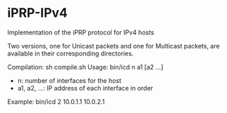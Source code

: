 # iPRP-IPv4
Implementation of the iPRP protocol for IPv4 hosts

Two versions, one for Unicast packets and one for Multicast packets, are available in their corresponding directories.

Compilation: sh compile.sh
Usage: bin/icd n a1 [a2 ...]
- n: number of interfaces for the host
- a1, a2, ...: IP address of each interface in order

Example: bin/icd 2 10.0.1.1 10.0.2.1
